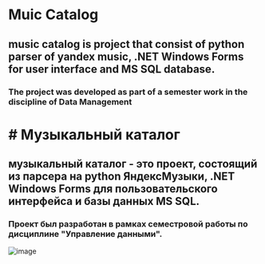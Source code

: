 # Muic Catalog
## music catalog is project that consist of python parser of yandex music, .NET Windows Forms for user interface and MS SQL database. </br>
### The project was developed as part of a semester work in the discipline of Data Management
# # Музыкальный каталог
## музыкальный каталог - это проект, состоящий из парсера на python ЯндексМузыки, .NET Windows Forms для пользовательского интерфейса и базы данных MS SQL. </br>
### Проект был разработан в рамках семестровой работы по дисциплине "Управление данными".
![image](https://github.com/VladMursalimov/musicCatalog/assets/74963780/9d836c72-3bc9-4871-83d5-03cbc2471cd8)

